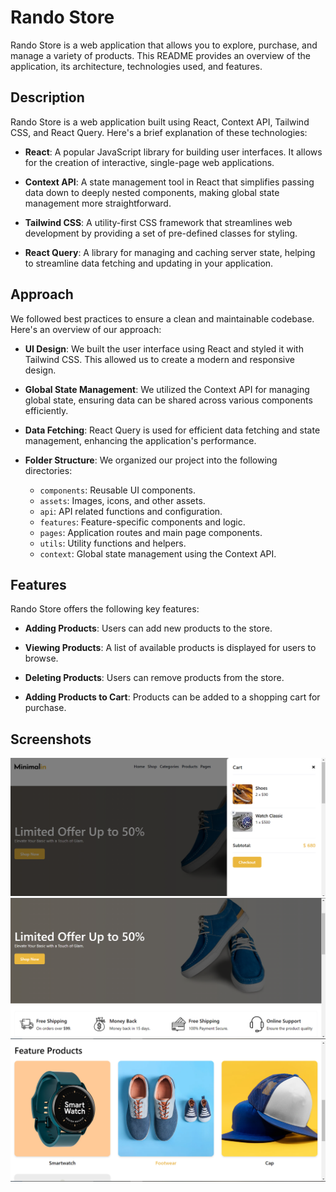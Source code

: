 # Rando Store

Rando Store is a web application that allows you to explore, purchase, and manage a variety of products. This README provides an overview of the application, its architecture, technologies used, and features.

## Description

Rando Store is a web application built using React, Context API, Tailwind CSS, and React Query. Here's a brief explanation of these technologies:

- **React**: A popular JavaScript library for building user interfaces. It allows for the creation of interactive, single-page web applications.

- **Context API**: A state management tool in React that simplifies passing data down to deeply nested components, making global state management more straightforward.

- **Tailwind CSS**: A utility-first CSS framework that streamlines web development by providing a set of pre-defined classes for styling.

- **React Query**: A library for managing and caching server state, helping to streamline data fetching and updating in your application.

## Approach

We followed best practices to ensure a clean and maintainable codebase. Here's an overview of our approach:

- **UI Design**: We built the user interface using React and styled it with Tailwind CSS. This allowed us to create a modern and responsive design.

- **Global State Management**: We utilized the Context API for managing global state, ensuring data can be shared across various components efficiently.

- **Data Fetching**: React Query is used for efficient data fetching and state management, enhancing the application's performance.

- **Folder Structure**: We organized our project into the following directories:

  - `components`: Reusable UI components.
  - `assets`: Images, icons, and other assets.
  - `api`: API related functions and configuration.
  - `features`: Feature-specific components and logic.
  - `pages`: Application routes and main page components.
  - `utils`: Utility functions and helpers.
  - `context`: Global state management using the Context API.

## Features

Rando Store offers the following key features:

- **Adding Products**: Users can add new products to the store.

- **Viewing Products**: A list of available products is displayed for users to browse.

- **Deleting Products**: Users can remove products from the store.

- **Adding Products to Cart**: Products can be added to a shopping cart for purchase.

## Screenshots

![Rando Store Screenshot 1](src/assets/screenshots/screenshot1.png)
![Rando Store Screenshot 2](src/assets/screenshots/screenshot2.png)
![Rando Store Screenshot 3](src/assets/screenshots/screenshot3.png)
